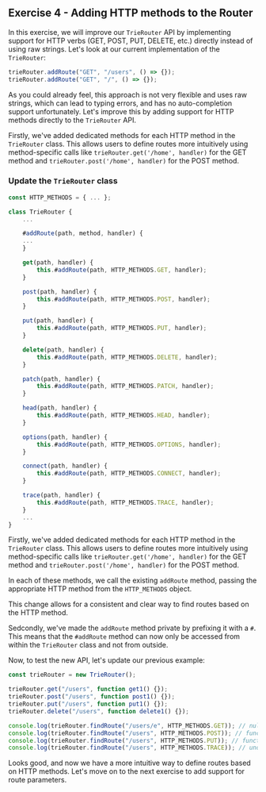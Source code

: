## Exercise 4 - Adding HTTP methods to the Router

In this exercise, we will improve our `TrieRouter` API by implementing support for HTTP verbs (GET, POST, PUT, DELETE, etc.) directly instead of using raw strings. Let's look at our current implementation of the `TrieRouter`:

```js
trieRouter.addRoute("GET", "/users", () => {});
trieRouter.addRoute("GET", "/", () => {});
```

As you could already feel, this approach is not very flexible and uses raw strings, which can lead to typing errors, and has no auto-completion support unfortunately. Let's improve this by adding support for HTTP methods directly to the `TrieRouter` API.

Firstly, we've added dedicated methods for each HTTP method in the `TrieRouter` class. This allows users to define routes more intuitively using method-specific calls like `trieRouter.get('/home', handler)` for the GET method and `trieRouter.post('/home', handler)` for the POST method.

### Update the `TrieRouter` class

```js
const HTTP_METHODS = { ... };

class TrieRouter {
    ...

    #addRoute(path, method, handler) {
    ...
    }

    get(path, handler) {
        this.#addRoute(path, HTTP_METHODS.GET, handler);
    }

    post(path, handler) {
        this.#addRoute(path, HTTP_METHODS.POST, handler);
    }

    put(path, handler) {
        this.#addRoute(path, HTTP_METHODS.PUT, handler);
    }

    delete(path, handler) {
        this.#addRoute(path, HTTP_METHODS.DELETE, handler);
    }

    patch(path, handler) {
        this.#addRoute(path, HTTP_METHODS.PATCH, handler);
    }

    head(path, handler) {
        this.#addRoute(path, HTTP_METHODS.HEAD, handler);
    }

    options(path, handler) {
        this.#addRoute(path, HTTP_METHODS.OPTIONS, handler);
    }

    connect(path, handler) {
        this.#addRoute(path, HTTP_METHODS.CONNECT, handler);
    }

    trace(path, handler) {
        this.#addRoute(path, HTTP_METHODS.TRACE, handler);
    }
    ...
}
```

Firstly, we've added dedicated methods for each HTTP method in the `TrieRouter` class. This allows users to define routes more intuitively using method-specific calls like `trieRouter.get('/home', handler)` for the GET method and `trieRouter.post('/home', handler)` for the POST method.

In each of these methods, we call the existing `addRoute` method, passing the appropriate HTTP method from the `HTTP_METHODS` object.

This change allows for a consistent and clear way to find routes based on the HTTP method.

Sedcondly, we've made the `addRoute` method private by prefixing it with a `#`. This means that the `#addRoute` method can now only be accessed from within the `TrieRouter` class and not from outside.

Now, to test the new API, let's update our previous example:

```js
const trieRouter = new TrieRouter();

trieRouter.get("/users", function get1() {});
trieRouter.post("/users", function post1() {});
trieRouter.put("/users", function put1() {});
trieRouter.delete("/users", function delete1() {});

console.log(trieRouter.findRoute("/users/e", HTTP_METHODS.GET)); // null
console.log(trieRouter.findRoute("/users", HTTP_METHODS.POST)); // function post1() {}
console.log(trieRouter.findRoute("/users", HTTP_METHODS.PUT)); // function put1() {}
console.log(trieRouter.findRoute("/users", HTTP_METHODS.TRACE)); // undefined
```

Looks good, and now we have a more intuitive way to define routes based on HTTP methods. Let's move on to the next exercise to add support for route parameters.
